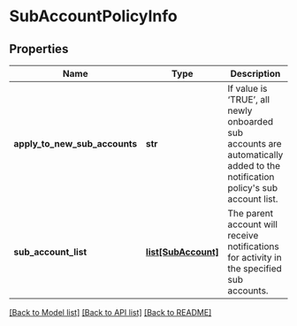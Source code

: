 # SubAccountPolicyInfo

## Properties
Name | Type | Description | Notes
------------ | ------------- | ------------- | -------------
**apply_to_new_sub_accounts** | **str** | If value is ‘TRUE’, all newly onboarded sub accounts are automatically added to the notification policy&#x27;s sub account list. | [optional] 
**sub_account_list** | [**list[SubAccount]**](SubAccount.md) | The parent account will receive notifications for activity in the specified sub accounts. | [optional] 

[[Back to Model list]](../README.md#documentation-for-models) [[Back to API list]](../README.md#documentation-for-api-endpoints) [[Back to README]](../README.md)

